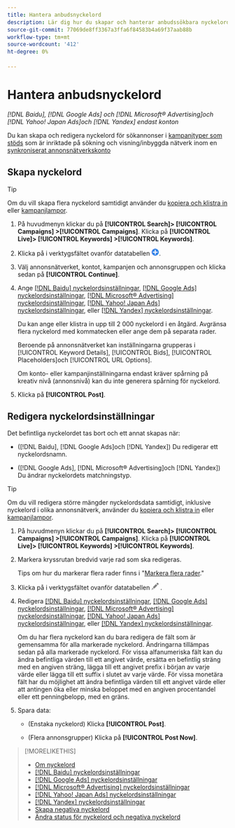 ```yaml
---
title: Hantera anbudsnyckelord
description: Lär dig hur du skapar och hanterar anbudssökbara nyckelord för sökannonseringsgrupper.
source-git-commit: 77069de8ff3367a3ffa6f84583b4a69f37aab88b
workflow-type: tm+mt
source-wordcount: '412'
ht-degree: 0%

---
```


# Hantera anbudsnyckelord

*[!DNL Baidu], [!DNL Google Ads] och [!DNL Microsoft® Advertising]och [!DNL Yahoo! Japan Ads]och [!DNL Yandex] endast konton*

Du kan skapa och redigera nyckelord för sökannonser i [kampanjtyper som stöds](/help/search-social-commerce/introduction/supported-inventory.md) som är inriktade på sökning och visning/inbyggda nätverk inom en [synkroniserat annonsnätverkskonto](/help/search-social-commerce/campaign-management/accounts/ad-network-account-about.md)

## Skapa nyckelord

>[!TIP]
>
>Om du vill skapa flera nyckelord samtidigt använder du [kopiera och klistra in](/help/search-social-commerce/campaign-management/campaigns/copy-paste.md) eller [kampanjlampor](/help/search-social-commerce/campaign-management/bulksheets/bulksheet-about.md).

1. På huvudmenyn klickar du på **[!UICONTROL Search]> [!UICONTROL Campaigns] >[!UICONTROL Campaigns]**. Klicka på **[!UICONTROL Live]> [!UICONTROL Keywords] >[!UICONTROL Keywords]**.

1. Klicka på i verktygsfältet ovanför datatabellen ![Skapa](/help/search-social-commerce/assets/add.png "Skapa").

1. Välj annonsnätverket, kontot, kampanjen och annonsgruppen och klicka sedan på **[!UICONTROL Continue]**.

1. Ange [[!DNL Baidu] nyckelordsinställningar](keyword-settings-baidu.md), [[!DNL Google Ads] nyckelordsinställningar](keyword-settings-google.md), [[!DNL Microsoft® Advertising] nyckelordsinställningar](keyword-settings-microsoft.md), [[!DNL Yahoo! Japan Ads] nyckelordsinställningar](keyword-settings-yahoo-japan.md), eller [[!DNL Yandex] nyckelordsinställningar](keyword-settings-yandex.md).

   Du kan ange eller klistra in upp till 2 000 nyckelord i en åtgärd. Avgränsa flera nyckelord med kommatecken eller ange dem på separata rader.

   Beroende på annonsnätverket kan inställningarna grupperas i [!UICONTROL Keyword Details], [!UICONTROL Bids], [!UICONTROL Placeholders]och [!UICONTROL URL Options].

   Om konto- eller kampanjinställningarna endast kräver spårning på kreativ nivå (annonsnivå) kan du inte generera spårning för nyckelord.

1. Klicka på **[!UICONTROL Post]**.

## Redigera nyckelordsinställningar

Det befintliga nyckelordet tas bort och ett annat skapas när:

* ([!DNL Baidu], [!DNL Google Ads]och [!DNL Yandex]) Du redigerar ett nyckelordsnamn.

* ([!DNL Google Ads], [!DNL Microsoft® Advertising]och [!DNL Yandex]) Du ändrar nyckelordets matchningstyp.

>[!TIP]
>
>Om du vill redigera större mängder nyckelordsdata samtidigt, inklusive nyckelord i olika annonsnätverk, använder du [kopiera och klistra in](/help/search-social-commerce/campaign-management/campaigns/copy-paste.md) eller [kampanjlampor](/help/search-social-commerce/campaign-management/bulksheets/bulksheet-about.md).

1. På huvudmenyn klickar du på **[!UICONTROL Search]> [!UICONTROL Campaigns] >[!UICONTROL Campaigns]**. Klicka på **[!UICONTROL Live]> [!UICONTROL Keywords] >[!UICONTROL Keywords]**.

1. Markera kryssrutan bredvid varje rad som ska redigeras.

   Tips om hur du markerar flera rader finns i &quot;[Markera flera rader](/help/search-social-commerce/common-tasks/navigation-editing-selection/multiple-rows-select.md).&quot;

1. Klicka på i verktygsfältet ovanför datatabellen ![Redigera](/help/search-social-commerce/assets/edit.png "Redigera") .

1. Redigera [[!DNL Baidu] nyckelordsinställningar](keyword-settings-baidu.md), [[!DNL Google Ads] nyckelordsinställningar](keyword-settings-google.md), [[!DNL Microsoft® Advertising] nyckelordsinställningar](keyword-settings-microsoft.md), [[!DNL Yahoo! Japan Ads] nyckelordsinställningar](keyword-settings-yahoo-japan.md), eller [[!DNL Yandex] nyckelordsinställningar](keyword-settings-yandex.md).

   Om du har flera nyckelord kan du bara redigera de fält som är gemensamma för alla markerade nyckelord. Ändringarna tillämpas sedan på alla markerade nyckelord. För vissa alfanumeriska fält kan du ändra befintliga värden till ett angivet värde, ersätta en befintlig sträng med en angiven sträng, lägga till ett angivet prefix i början av varje värde eller lägga till ett suffix i slutet av varje värde. För vissa monetära fält har du möjlighet att ändra befintliga värden till ett angivet värde eller att antingen öka eller minska beloppet med en angiven procentandel eller ett penningbelopp, med en gräns.

1. Spara data:

   * (Enstaka nyckelord) Klicka **[!UICONTROL Post]**.

   * (Flera annonsgrupper) Klicka på **[!UICONTROL Post Now]**.

>[!MORELIKETHIS]
>
>* [Om nyckelord](keyword-about.md)
>* [[!DNL Baidu] nyckelordsinställningar](keyword-settings-baidu.md)
>* [[!DNL Google Ads] nyckelordsinställningar](keyword-settings-google.md)
>* [[!DNL Microsoft® Advertising] nyckelordsinställningar](keyword-settings-microsoft.md)
>* [[!DNL Yahoo! Japan Ads] nyckelordsinställningar](keyword-settings-yahoo-japan.md)
>* [[!DNL Yandex] nyckelordsinställningar](keyword-settings-yandex.md)
>* [Skapa negativa nyckelord](/help/search-social-commerce/campaign-management/campaigns/keyword-negative-create.md)
>* [Ändra status för nyckelord och negativa nyckelord](keyword-status-edit.md)
